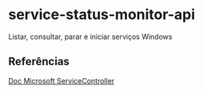 # service-status-monitor-api
Listar, consultar, parar e iniciar serviços Windows


## Referências
[Doc Microsoft ServiceController](https://learn.microsoft.com/pt-br/dotnet/api/system.serviceprocess.servicecontroller?view=dotnet-plat-ext-7.0)
